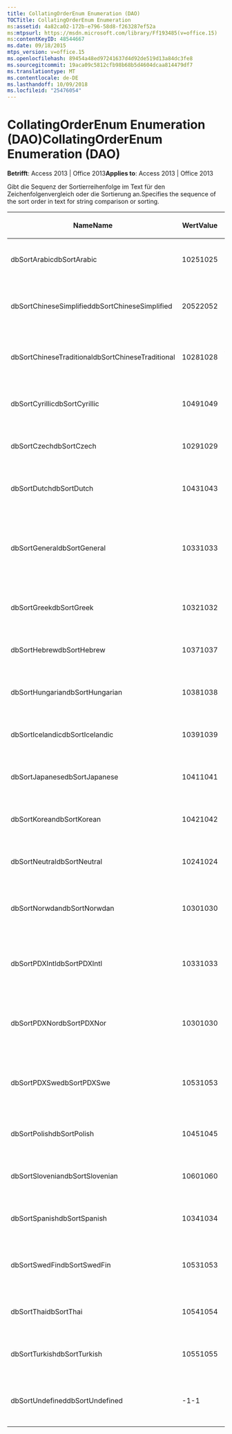 ```yaml
---
title: CollatingOrderEnum Enumeration (DAO)
TOCTitle: CollatingOrderEnum Enumeration
ms:assetid: 4a82ca02-172b-e796-58d8-f263287ef52a
ms:mtpsurl: https://msdn.microsoft.com/library/Ff193485(v=office.15)
ms:contentKeyID: 48544667
ms.date: 09/18/2015
mtps_version: v=office.15
ms.openlocfilehash: 89454a48ed97241637d4d92de519d13a84dc3fe8
ms.sourcegitcommit: 19aca09c5812cfb98b68b5d4604dcaa814479df7
ms.translationtype: MT
ms.contentlocale: de-DE
ms.lasthandoff: 10/09/2018
ms.locfileid: "25476054"
---
```

# <a name="collatingorderenum-enumeration-dao"></a><span data-ttu-id="c7a5b-102">CollatingOrderEnum Enumeration (DAO)</span><span class="sxs-lookup"><span data-stu-id="c7a5b-102">CollatingOrderEnum Enumeration (DAO)</span></span>


<span data-ttu-id="c7a5b-103">**Betrifft**: Access 2013 | Office 2013</span><span class="sxs-lookup"><span data-stu-id="c7a5b-103">**Applies to**: Access 2013 | Office 2013</span></span>

<span data-ttu-id="c7a5b-104">Gibt die Sequenz der Sortierreihenfolge im Text für den Zeichenfolgenvergleich oder die Sortierung an.</span><span class="sxs-lookup"><span data-stu-id="c7a5b-104">Specifies the sequence of the sort order in text for string comparison or sorting.</span></span>

<table>
<colgroup>
<col style="width: 33%" />
<col style="width: 33%" />
<col style="width: 33%" />
</colgroup>
<thead>
<tr class="header">
<th><p><span data-ttu-id="c7a5b-105">Name</span><span class="sxs-lookup"><span data-stu-id="c7a5b-105">Name</span></span></p></th>
<th><p><span data-ttu-id="c7a5b-106">Wert</span><span class="sxs-lookup"><span data-stu-id="c7a5b-106">Value</span></span></p></th>
<th><p><span data-ttu-id="c7a5b-107">Beschreibung</span><span class="sxs-lookup"><span data-stu-id="c7a5b-107">Description</span></span></p></th>
</tr>
</thead>
<tbody>
<tr class="odd">
<td><p><span data-ttu-id="c7a5b-108">dbSortArabic</span><span class="sxs-lookup"><span data-stu-id="c7a5b-108">dbSortArabic</span></span></p></td>
<td><p><span data-ttu-id="c7a5b-109">1025</span><span class="sxs-lookup"><span data-stu-id="c7a5b-109">1025</span></span></p></td>
<td><p><span data-ttu-id="c7a5b-110">Sortierreihenfolge für Arabisch</span><span class="sxs-lookup"><span data-stu-id="c7a5b-110">Arabic collating order</span></span></p></td>
</tr>
<tr class="even">
<td><p><span data-ttu-id="c7a5b-111">dbSortChineseSimplified</span><span class="sxs-lookup"><span data-stu-id="c7a5b-111">dbSortChineseSimplified</span></span></p></td>
<td><p><span data-ttu-id="c7a5b-112">2052</span><span class="sxs-lookup"><span data-stu-id="c7a5b-112">2052</span></span></p></td>
<td><p><span data-ttu-id="c7a5b-113">Sortierreihenfolge für vereinfachtes Chinesisch</span><span class="sxs-lookup"><span data-stu-id="c7a5b-113">Simplified Chinese collating order</span></span></p></td>
</tr>
<tr class="odd">
<td><p><span data-ttu-id="c7a5b-114">dbSortChineseTraditional</span><span class="sxs-lookup"><span data-stu-id="c7a5b-114">dbSortChineseTraditional</span></span></p></td>
<td><p><span data-ttu-id="c7a5b-115">1028</span><span class="sxs-lookup"><span data-stu-id="c7a5b-115">1028</span></span></p></td>
<td><p><span data-ttu-id="c7a5b-116">Sortierreihenfolge für traditionelles Chinesisch</span><span class="sxs-lookup"><span data-stu-id="c7a5b-116">Traditional Chinese collating order</span></span></p></td>
</tr>
<tr class="even">
<td><p><span data-ttu-id="c7a5b-117">dbSortCyrillic</span><span class="sxs-lookup"><span data-stu-id="c7a5b-117">dbSortCyrillic</span></span></p></td>
<td><p><span data-ttu-id="c7a5b-118">1049</span><span class="sxs-lookup"><span data-stu-id="c7a5b-118">1049</span></span></p></td>
<td><p><span data-ttu-id="c7a5b-119">Sortierreihenfolge für Russisch</span><span class="sxs-lookup"><span data-stu-id="c7a5b-119">Russian collating order</span></span></p></td>
</tr>
<tr class="odd">
<td><p><span data-ttu-id="c7a5b-120">dbSortCzech</span><span class="sxs-lookup"><span data-stu-id="c7a5b-120">dbSortCzech</span></span></p></td>
<td><p><span data-ttu-id="c7a5b-121">1029</span><span class="sxs-lookup"><span data-stu-id="c7a5b-121">1029</span></span></p></td>
<td><p><span data-ttu-id="c7a5b-122">Sortierreihenfolge für Tschechisch</span><span class="sxs-lookup"><span data-stu-id="c7a5b-122">Czech collating order</span></span></p></td>
</tr>
<tr class="even">
<td><p><span data-ttu-id="c7a5b-123">dbSortDutch</span><span class="sxs-lookup"><span data-stu-id="c7a5b-123">dbSortDutch</span></span></p></td>
<td><p><span data-ttu-id="c7a5b-124">1043</span><span class="sxs-lookup"><span data-stu-id="c7a5b-124">1043</span></span></p></td>
<td><p><span data-ttu-id="c7a5b-125">Sortierreihenfolge für Niederländisch</span><span class="sxs-lookup"><span data-stu-id="c7a5b-125">Dutch collating order</span></span></p></td>
</tr>
<tr class="odd">
<td><p><span data-ttu-id="c7a5b-126">dbSortGeneral</span><span class="sxs-lookup"><span data-stu-id="c7a5b-126">dbSortGeneral</span></span></p></td>
<td><p><span data-ttu-id="c7a5b-127">1033</span><span class="sxs-lookup"><span data-stu-id="c7a5b-127">1033</span></span></p></td>
<td><p><span data-ttu-id="c7a5b-128">Sortierreihenfolge für Englisch, Deutsch, Französisch und Portugiesisch</span><span class="sxs-lookup"><span data-stu-id="c7a5b-128">English, German, French, and Portuguese collating order</span></span></p></td>
</tr>
<tr class="even">
<td><p><span data-ttu-id="c7a5b-129">dbSortGreek</span><span class="sxs-lookup"><span data-stu-id="c7a5b-129">dbSortGreek</span></span></p></td>
<td><p><span data-ttu-id="c7a5b-130">1032</span><span class="sxs-lookup"><span data-stu-id="c7a5b-130">1032</span></span></p></td>
<td><p><span data-ttu-id="c7a5b-131">Sortierreihenfolge für Griechisch</span><span class="sxs-lookup"><span data-stu-id="c7a5b-131">Greek collating order</span></span></p></td>
</tr>
<tr class="odd">
<td><p><span data-ttu-id="c7a5b-132">dbSortHebrew</span><span class="sxs-lookup"><span data-stu-id="c7a5b-132">dbSortHebrew</span></span></p></td>
<td><p><span data-ttu-id="c7a5b-133">1037</span><span class="sxs-lookup"><span data-stu-id="c7a5b-133">1037</span></span></p></td>
<td><p><span data-ttu-id="c7a5b-134">Sortierreihenfolge für Hebräisch</span><span class="sxs-lookup"><span data-stu-id="c7a5b-134">Hebrew collating order</span></span></p></td>
</tr>
<tr class="even">
<td><p><span data-ttu-id="c7a5b-135">dbSortHungarian</span><span class="sxs-lookup"><span data-stu-id="c7a5b-135">dbSortHungarian</span></span></p></td>
<td><p><span data-ttu-id="c7a5b-136">1038</span><span class="sxs-lookup"><span data-stu-id="c7a5b-136">1038</span></span></p></td>
<td><p><span data-ttu-id="c7a5b-137">Sortierreihenfolge für Ungarisch</span><span class="sxs-lookup"><span data-stu-id="c7a5b-137">Hungarian collating order</span></span></p></td>
</tr>
<tr class="odd">
<td><p><span data-ttu-id="c7a5b-138">dbSortIcelandic</span><span class="sxs-lookup"><span data-stu-id="c7a5b-138">dbSortIcelandic</span></span></p></td>
<td><p><span data-ttu-id="c7a5b-139">1039</span><span class="sxs-lookup"><span data-stu-id="c7a5b-139">1039</span></span></p></td>
<td><p><span data-ttu-id="c7a5b-140">Sortierreihenfolge für Isländisch</span><span class="sxs-lookup"><span data-stu-id="c7a5b-140">Icelandic collating order</span></span></p></td>
</tr>
<tr class="even">
<td><p><span data-ttu-id="c7a5b-141">dbSortJapanese</span><span class="sxs-lookup"><span data-stu-id="c7a5b-141">dbSortJapanese</span></span></p></td>
<td><p><span data-ttu-id="c7a5b-142">1041</span><span class="sxs-lookup"><span data-stu-id="c7a5b-142">1041</span></span></p></td>
<td><p><span data-ttu-id="c7a5b-143">Sortierreihenfolge für Japanisch</span><span class="sxs-lookup"><span data-stu-id="c7a5b-143">Japanese collating order</span></span></p></td>
</tr>
<tr class="odd">
<td><p><span data-ttu-id="c7a5b-144">dbSortKorean</span><span class="sxs-lookup"><span data-stu-id="c7a5b-144">dbSortKorean</span></span></p></td>
<td><p><span data-ttu-id="c7a5b-145">1042</span><span class="sxs-lookup"><span data-stu-id="c7a5b-145">1042</span></span></p></td>
<td><p><span data-ttu-id="c7a5b-146">Sortierreihenfolge für Koreanisch</span><span class="sxs-lookup"><span data-stu-id="c7a5b-146">Korean collating order</span></span></p></td>
</tr>
<tr class="even">
<td><p><span data-ttu-id="c7a5b-147">dbSortNeutral</span><span class="sxs-lookup"><span data-stu-id="c7a5b-147">dbSortNeutral</span></span></p></td>
<td><p><span data-ttu-id="c7a5b-148">1024</span><span class="sxs-lookup"><span data-stu-id="c7a5b-148">1024</span></span></p></td>
<td><p><span data-ttu-id="c7a5b-149">Neutrale Sortierreihenfolge</span><span class="sxs-lookup"><span data-stu-id="c7a5b-149">Neutral collating order</span></span></p></td>
</tr>
<tr class="odd">
<td><p><span data-ttu-id="c7a5b-150">dbSortNorwdan</span><span class="sxs-lookup"><span data-stu-id="c7a5b-150">dbSortNorwdan</span></span></p></td>
<td><p><span data-ttu-id="c7a5b-151">1030</span><span class="sxs-lookup"><span data-stu-id="c7a5b-151">1030</span></span></p></td>
<td><p><span data-ttu-id="c7a5b-152">Sortierreihenfolge für Norwegisch und Dänisch</span><span class="sxs-lookup"><span data-stu-id="c7a5b-152">Norwegian and Danish collating order</span></span></p></td>
</tr>
<tr class="even">
<td><p><span data-ttu-id="c7a5b-153">dbSortPDXIntl</span><span class="sxs-lookup"><span data-stu-id="c7a5b-153">dbSortPDXIntl</span></span></p></td>
<td><p><span data-ttu-id="c7a5b-154">1033</span><span class="sxs-lookup"><span data-stu-id="c7a5b-154">1033</span></span></p></td>
<td><p><span data-ttu-id="c7a5b-155">Sortierreihenfolge für Paradox International</span><span class="sxs-lookup"><span data-stu-id="c7a5b-155">Paradox international collating order</span></span></p></td>
</tr>
<tr class="odd">
<td><p><span data-ttu-id="c7a5b-156">dbSortPDXNor</span><span class="sxs-lookup"><span data-stu-id="c7a5b-156">dbSortPDXNor</span></span></p></td>
<td><p><span data-ttu-id="c7a5b-157">1030</span><span class="sxs-lookup"><span data-stu-id="c7a5b-157">1030</span></span></p></td>
<td><p><span data-ttu-id="c7a5b-158">Sortierreihenfolge für Paradox Norwegisch und Dänisch</span><span class="sxs-lookup"><span data-stu-id="c7a5b-158">Paradox Norwegian and Danish collating order</span></span></p></td>
</tr>
<tr class="even">
<td><p><span data-ttu-id="c7a5b-159">dbSortPDXSwe</span><span class="sxs-lookup"><span data-stu-id="c7a5b-159">dbSortPDXSwe</span></span></p></td>
<td><p><span data-ttu-id="c7a5b-160">1053</span><span class="sxs-lookup"><span data-stu-id="c7a5b-160">1053</span></span></p></td>
<td><p><span data-ttu-id="c7a5b-161">Sortierreihenfolge für Paradox Schwedisch und Finnisch</span><span class="sxs-lookup"><span data-stu-id="c7a5b-161">Paradox Swedish and Finnish collating order</span></span></p></td>
</tr>
<tr class="odd">
<td><p><span data-ttu-id="c7a5b-162">dbSortPolish</span><span class="sxs-lookup"><span data-stu-id="c7a5b-162">dbSortPolish</span></span></p></td>
<td><p><span data-ttu-id="c7a5b-163">1045</span><span class="sxs-lookup"><span data-stu-id="c7a5b-163">1045</span></span></p></td>
<td><p><span data-ttu-id="c7a5b-164">Sortierreihenfolge für Polnisch</span><span class="sxs-lookup"><span data-stu-id="c7a5b-164">Polish collating order</span></span></p></td>
</tr>
<tr class="even">
<td><p><span data-ttu-id="c7a5b-165">dbSortSlovenian</span><span class="sxs-lookup"><span data-stu-id="c7a5b-165">dbSortSlovenian</span></span></p></td>
<td><p><span data-ttu-id="c7a5b-166">1060</span><span class="sxs-lookup"><span data-stu-id="c7a5b-166">1060</span></span></p></td>
<td><p><span data-ttu-id="c7a5b-167">Sortierreihenfolge für Slowenisch</span><span class="sxs-lookup"><span data-stu-id="c7a5b-167">Slovenian collating order</span></span></p></td>
</tr>
<tr class="odd">
<td><p><span data-ttu-id="c7a5b-168">dbSortSpanish</span><span class="sxs-lookup"><span data-stu-id="c7a5b-168">dbSortSpanish</span></span></p></td>
<td><p><span data-ttu-id="c7a5b-169">1034</span><span class="sxs-lookup"><span data-stu-id="c7a5b-169">1034</span></span></p></td>
<td><p><span data-ttu-id="c7a5b-170">Sortierreihenfolge für Spanisch</span><span class="sxs-lookup"><span data-stu-id="c7a5b-170">Spanish collating order</span></span></p></td>
</tr>
<tr class="even">
<td><p><span data-ttu-id="c7a5b-171">dbSortSwedFin</span><span class="sxs-lookup"><span data-stu-id="c7a5b-171">dbSortSwedFin</span></span></p></td>
<td><p><span data-ttu-id="c7a5b-172">1053</span><span class="sxs-lookup"><span data-stu-id="c7a5b-172">1053</span></span></p></td>
<td><p><span data-ttu-id="c7a5b-173">Sortierreihenfolge für Schwedisch und Finnisch</span><span class="sxs-lookup"><span data-stu-id="c7a5b-173">Swedish and Finnish collating order</span></span></p></td>
</tr>
<tr class="odd">
<td><p><span data-ttu-id="c7a5b-174">dbSortThai</span><span class="sxs-lookup"><span data-stu-id="c7a5b-174">dbSortThai</span></span></p></td>
<td><p><span data-ttu-id="c7a5b-175">1054</span><span class="sxs-lookup"><span data-stu-id="c7a5b-175">1054</span></span></p></td>
<td><p><span data-ttu-id="c7a5b-176">Sortierreihenfolge für Thailändisch</span><span class="sxs-lookup"><span data-stu-id="c7a5b-176">Thai collating order</span></span></p></td>
</tr>
<tr class="even">
<td><p><span data-ttu-id="c7a5b-177">dbSortTurkish</span><span class="sxs-lookup"><span data-stu-id="c7a5b-177">dbSortTurkish</span></span></p></td>
<td><p><span data-ttu-id="c7a5b-178">1055</span><span class="sxs-lookup"><span data-stu-id="c7a5b-178">1055</span></span></p></td>
<td><p><span data-ttu-id="c7a5b-179">Sortierreihenfolge für Türkisch</span><span class="sxs-lookup"><span data-stu-id="c7a5b-179">Turkish collating order</span></span></p></td>
</tr>
<tr class="odd">
<td><p><span data-ttu-id="c7a5b-180">dbSortUndefined</span><span class="sxs-lookup"><span data-stu-id="c7a5b-180">dbSortUndefined</span></span></p></td>
<td><p><span data-ttu-id="c7a5b-181">-1</span><span class="sxs-lookup"><span data-stu-id="c7a5b-181">-1</span></span></p></td>
<td><p><span data-ttu-id="c7a5b-182">Sortierreihenfolge nicht definiert oder unbekannt</span><span class="sxs-lookup"><span data-stu-id="c7a5b-182">Collating order undefined or unknown</span></span></p></td>
</tr>
</tbody>
</table>

